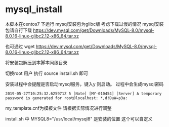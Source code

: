 
# mysql_install
本脚本在centos7 下运行 mysql安装包为glibc版
考虑下载过慢的情况 mysql安装包请自行下载
https://dev.mysql.com/get/Downloads/MySQL-8.0/mysql-8.0.16-linux-glibc2.12-x86_64.tar.xz

也可通过 wget https://dev.mysql.com/get/Downloads/MySQL-8.0/mysql-8.0.16-linux-glibc2.12-x86_64.tar.xz

将安装包解压到本脚本同级目录


切换root 用户 执行 source install.sh 即可


安装过程中会提醒是否启动mysql服务，键入y 则启动。
过程中会生成mysql密码

   
	2019-05-27T10:25:32.625971Z 5 [Note] [MY-010454] [Server] A temporary password is generated for root@localhost: *,d!DuW=p3a:


my_template.cnf为模板文件 请根据实际情况进行调整

install.sh 中 MYSQL8="/usr/local/mysql8" 是安装的位置 这个可以自定义
